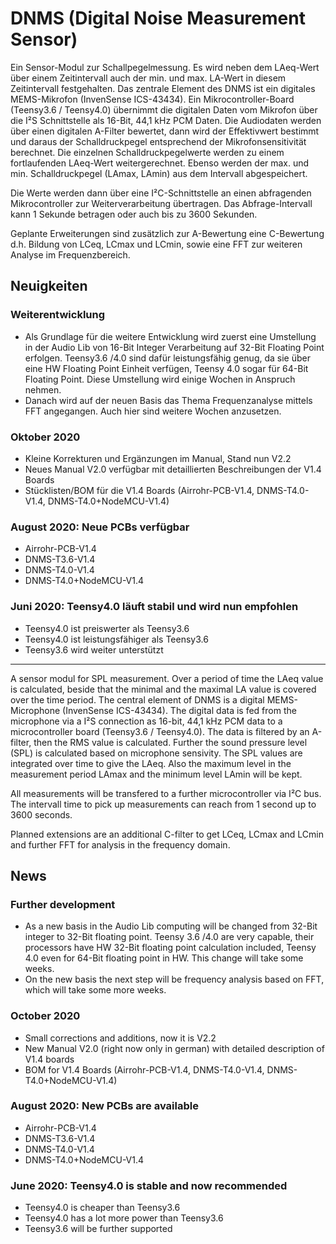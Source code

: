 # DNMS (Digital Noise Measurement Sensor)

Ein Sensor-Modul zur Schallpegelmessung. Es wird neben dem LAeq-Wert über einem Zeitintervall auch der min. und max. LA-Wert in diesem Zeitintervall festgehalten. Das zentrale Element des DNMS ist ein digitales MEMS-Mikrofon (InvenSense ICS-43434). Ein Mikrocontroller-Board (Teensy3.6 / Teensy4.0) übernimmt die digitalen Daten vom Mikrofon über die I²S Schnittstelle als  16-Bit, 44,1 kHz PCM Daten.  Die Audiodaten werden über einen digitalen A-Filter bewertet, dann wird der Effektivwert bestimmt und daraus der Schalldruckpegel entsprechend der Mikrofonsensitivität berechnet. Die einzelnen Schalldruckpegelwerte werden zu einem fortlaufenden LAeq-Wert weitergerechnet. Ebenso werden der max. und min. Schalldruckpegel (LAmax, LAmin) aus dem Intervall abgespeichert.

Die Werte werden dann über eine I²C-Schnittstelle an einen abfragenden Mikrocontroller zur Weiterverarbeitung übertragen. Das Abfrage-Intervall kann 1 Sekunde betragen oder auch bis zu 3600 Sekunden.

Geplante Erweiterungen sind zusätzlich zur A-Bewertung eine C-Bewertung d.h. Bildung von LCeq, LCmax und LCmin, sowie eine FFT zur weiteren Analyse im Frequenzbereich.


## Neuigkeiten

### Weiterentwicklung
- Als Grundlage für die weitere Entwicklung wird zuerst eine Umstellung in der Audio Lib von 16-Bit Integer Verarbeitung auf 32-Bit Floating Point erfolgen. Teensy3.6 /4.0 sind dafür leistungsfähig genug, da sie über eine HW Floating Point Einheit verfügen, Teensy 4.0 sogar für 64-Bit Floating Point. Diese Umstellung wird einige Wochen in Anspruch nehmen.
- Danach wird auf der neuen Basis das Thema Frequenzanalyse mittels FFT angegangen. Auch hier sind weitere Wochen anzusetzen.

### Oktober 2020
- Kleine Korrekturen und Ergänzungen im Manual, Stand nun V2.2
- Neues Manual V2.0 verfügbar mit detaillierten Beschreibungen der V1.4 Boards
- Stücklisten/BOM für die V1.4 Boards (Airrohr-PCB-V1.4, DNMS-T4.0-V1.4, DNMS-T4.0+NodeMCU-V1.4)

### August 2020: Neue PCBs verfügbar
- Airrohr-PCB-V1.4
- DNMS-T3.6-V1.4
- DNMS-T4.0-V1.4
- DNMS-T4.0+NodeMCU-V1.4

### Juni 2020: Teensy4.0 läuft stabil und wird nun empfohlen
- Teensy4.0 ist preiswerter als Teensy3.6
- Teensy4.0 ist leistungsfähiger als Teensy3.6
- Teensy3.6 wird weiter unterstützt




----------------------------------------------------------------------------------------------------------------


A sensor modul for SPL measurement. Over a period of time the LAeq value is calculated, beside that the minimal and the maximal LA value is covered over the time period. The central element of DNMS is a digital MEMS-Microphone (InvenSense ICS-43434). The digital data is fed from the microphone via a I²S connection as 16-bit, 44,1 kHz PCM data to a microcontroller board (Teensy3.6 / Teensy4.0). The data is filtered by an A-filter, then the RMS value is calculated. Further the sound pressure level (SPL) is calculated based on microphone sensivity. The SPL values are integrated over time to give the LAeq. Also the maximum level in the measurement period LAmax and the minimum level LAmin will be kept.

All measurements will be transfered to a further microcontroller via I²C bus. The intervall time to pick up measurements can reach from 1 second up to 3600 seconds.

Planned extensions are an additional C-filter to get LCeq, LCmax and LCmin and further FFT for analysis in the frequency domain.


## News

### Further development
- As a new basis in the Audio Lib computing will be changed from 32-Bit integer to 32-Bit floating point. Teensy 3.6 /4.0 are very capable, their processors have HW 32-Bit floating point calculation included, Teensy 4.0 even for 64-Bit floating point in HW. This change will take some weeks.
- On the new basis the next step will be frequency analysis based on FFT, which will take some more weeks.

### October 2020
- Small corrections and additions, now it is V2.2
- New Manual V2.0 (right now only in german) with detailed description of V1.4 boards
- BOM for V1.4 Boards (Airrohr-PCB-V1.4, DNMS-T4.0-V1.4, DNMS-T4.0+NodeMCU-V1.4)

### August 2020: New PCBs are available
- Airrohr-PCB-V1.4
- DNMS-T3.6-V1.4
- DNMS-T4.0-V1.4
- DNMS-T4.0+NodeMCU-V1.4

### June 2020: Teensy4.0 is stable and now recommended
- Teensy4.0 is cheaper than Teensy3.6
- Teensy4.0 has a lot more power than Teensy3.6
- Teensy3.6 will be further supported




